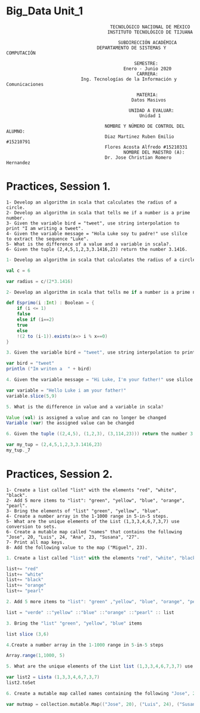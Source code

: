 # Big_Data Unit_1

                                           TECNOLÓGICO NACIONAL DE MÉXICO
                                          INSTITUTO TECNOLÓGICO DE TIJUANA

                                              SUBDIRECCIÓN ACADÉMICA
                                      DEPARTAMENTO DE SISTEMAS Y COMPUTACIÓN

                                                    SEMESTRE: 
                                                Enero - Junio 2020
                                                     CARRERA: 
                                Ing. Tecnologías de la Información y Comunicaciones

                                                     MATERIA:
                                                   Datos Masivos
                                          
                                                  UNIDAD A EVALUAR:
                                                      Unidad 1

                                         NOMBRE Y NÚMERO DE CONTROL DEL ALUMNO:
                                         Diaz Martinez Ruben Emilio #15210791
                                         Flores Acosta Alfredo #15210331
                                                NOMBRE DEL MAESTRO (A):
                                         Dr. Jose Christian Romero Hernandez 
# Practices, Session 1.

    1- Develop an algorithm in scala that calculates the radius of a circle.
    2- Develop an algorithm in scala that tells me if a number is a prime number.
    3- Given the variable bird = "tweet", use string interpolation to print "I am writing a tweet".
    4- Given the variable message = "Hola Luke soy tu padre!" use slilce to extract the sequence "Luke".
    5- What is the difference of a value and a variable in scala?.
    6- Given the tuple (2,4,5,1,2,3,3.1416,23) return the number 3.1416. 
    
```scala
1- Develop an algorithm in scala that calculates the radius of a circle.
```
```scala
val c = 6

var radius = c/(2*3.1416)
```
```scala
2- Develop an algorithm in scala that tells me if a number is a prime number.
```
```scala
def Esprimo(i :Int) : Boolean = {
    if (i <= 1)
    false
    else if (i==2)
    true
    else
    !(2 to (i-1)).exists(x=> i % x==0)
}
```
```scala
3. Given the variable bird = "tweet", use string interpolation to print "I am writing a tweet"
```
```scala
var bird = "tweet"
println ("Im writen a  " + bird)
```
```scala
4. Given the variable message = "Hi Luke, I'm your father!" use slilce to extract thesequence "Luke"
```

```scala
var variable = "Hello Luke i am your father!"
variable.slice(5,9)
```

```scala
5. What is the difference in value and a variable in scala?
```
```scala
Value (val) is assigned a value and can no longer be changed
Variable (var) the assigned value can be changed
```
```scala
6. Given the tuple ((2,4,5), (1,2,3), (3,114,23))) return the number 3.1416
```

```scala
var my_tup = (2,4,5,1,2,3,3.1416,23)
my_tup._7
```
# Practices, Session 2.
    1- Create a list called "list" with the elements "red", "white", "black".
    2- Add 5 more items to "list": "green", "yellow", "blue", "orange", "pearl".
    3- Bring the elements of "list" "green", "yellow", "blue".
    4- Create a number array in the 1-1000 range in 5-in-5 steps.
    5- What are the unique elements of the List (1,3,3,4,6,7,3,7) use conversion to sets.
    6- Create a mutable map called "names" that contains the following "Jose", 20, "Luis", 24, "Ana", 23, "Susana", "27".
    7- Print all map keys.
    8- Add the following value to the map ("Miguel", 23).
    
 ```scala
 1. Create a list called "list" with the elements "red", "white", "black"
```

```scala
list+= "red"
list+= "white"
list+= "black"
list+= "orange" 
list+= "pearl"
```

 ```scala
 2. Add 5 more items to "list": "green" ,"yellow", "blue", "orange", "pearl"
```

 ```scala
 list = "verde" ::"yellow" ::"blue" ::"orange" ::"pearl" :: list
```

 ```scala
 3. Bring the "list" "green", "yellow", "blue" items
```

 ```scala
 list slice (3,6)
```

 ```scala
 4.Create a number array in the 1-1000 range in 5-in-5 steps
```

 ```scala
 Array.range(1,1000, 5)
```

 ```scala
 5. What are the unique elements of the List list (1,3,3,4,6,7,3,7) use conversion to sets
```

```scala
var list2 = Lista (1,3,3,4,6,7,3,7)
list2.toSet
```

 ```scala
 6. Create a mutable map called names containing the following "Jose", 20, "Luis", 24, "Ana", 23, "Susana", "27
```

 ```scala
 var mutmap = collection.mutable.Map(("Jose", 20), ("Luis", 24), ("Susana", 27))
```








